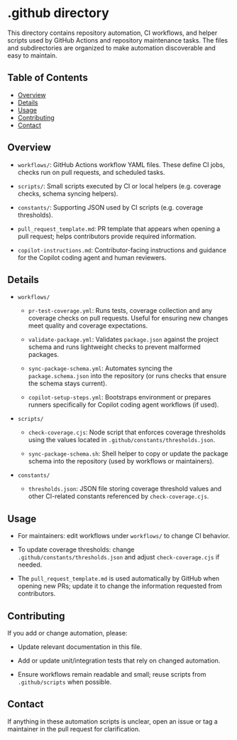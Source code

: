 # .github directory <!-- omit in toc -->

This directory contains repository automation, CI workflows, and helper scripts
used by GitHub Actions and repository maintenance tasks. The files and
subdirectories are organized to make automation discoverable and easy to
maintain.

## Table of Contents <!-- omit in toc -->

- [Overview](#overview)
- [Details](#details)
- [Usage](#usage)
- [Contributing](#contributing)
- [Contact](#contact)

## Overview

- `workflows/`: GitHub Actions workflow YAML files. These define CI jobs,
  checks run on pull requests, and scheduled tasks.

- `scripts/`: Small scripts executed by CI or local helpers (e.g. coverage
  checks, schema syncing helpers).

- `constants/`: Supporting JSON used by CI scripts (e.g. coverage
  thresholds).

- `pull_request_template.md`: PR template that appears when opening a pull
  request; helps contributors provide required information.

- `copilot-instructions.md`: Contributor-facing instructions and guidance for
  the Copilot coding agent and human reviewers.

## Details

- `workflows/`

  - `pr-test-coverage.yml`: Runs tests, coverage collection and any coverage
    checks on pull requests. Useful for ensuring new changes meet quality and
    coverage expectations.

  - `validate-package.yml`: Validates `package.json` against the project
    schema and runs lightweight checks to prevent malformed packages.

  - `sync-package-schema.yml`: Automates syncing the `package.schema.json`
    into the repository (or runs checks that ensure the schema stays current).

  - `copilot-setup-steps.yml`: Bootstraps environment or prepares runners
    specifically for Copilot coding agent workflows (if used).

- `scripts/`

  - `check-coverage.cjs`: Node script that enforces coverage thresholds using
    the values located in `.github/constants/thresholds.json`.

  - `sync-package-schema.sh`: Shell helper to copy or update the package
    schema into the repository (used by workflows or maintainers).

- `constants/`

  - `thresholds.json`: JSON file storing coverage threshold values and other
    CI-related constants referenced by `check-coverage.cjs`.

## Usage

- For maintainers: edit workflows under `workflows/` to change CI behavior.

- To update coverage thresholds: change `.github/constants/thresholds.json`
  and adjust `check-coverage.cjs` if needed.

- The `pull_request_template.md` is used automatically by GitHub when opening
  new PRs; update it to change the information requested from contributors.

## Contributing

If you add or change automation, please:

- Update relevant documentation in this file.

- Add or update unit/integration tests that rely on changed automation.

- Ensure workflows remain readable and small; reuse scripts from
  `.github/scripts` when possible.

## Contact

If anything in these automation scripts is unclear, open an issue or tag a
maintainer in the pull request for clarification.
